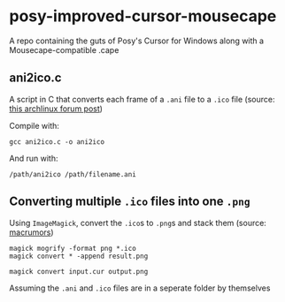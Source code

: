 # posy-improved-cursor-mousecape
A repo containing the guts of Posy's Cursor for Windows along with a Mousecape-compatible .cape

## ani2ico.c

A script in C that converts each frame of a `.ani` file to a `.ico` file (source: [this archlinux forum post](https://bbs.archlinux.org/viewtopic.php?id=151153))

Compile with:

```
gcc ani2ico.c -o ani2ico
```

And run with:

```
/path/ani2ico /path/filename.ani
```

## Converting multiple `.ico` files into one `.png`

Using `ImageMagick`, convert the `.ico`s to `.png`s and stack them (source: [macrumors](https://forums.macrumors.com/threads/mousescape-0-0-5-1579.2061866/))

```
magick mogrify -format png *.ico
magick convert * -append result.png
```

```
magick convert input.cur output.png
```

Assuming the `.ani` and `.ico` files are in a seperate folder by themselves
